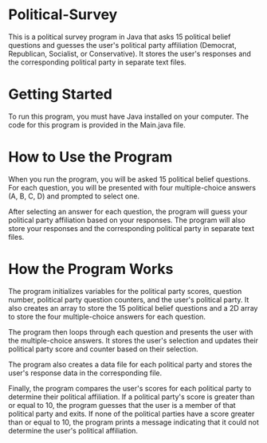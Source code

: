 # Political-Survey

This is a political survey program in Java that asks 15 political belief questions and guesses the user's political party affiliation (Democrat, Republican, Socialist, or Conservative). It stores the user's responses and the corresponding political party in separate text files.

# Getting Started

To run this program, you must have Java installed on your computer. The code for this program is provided in the Main.java file.

# How to Use the Program

When you run the program, you will be asked 15 political belief questions. For each question, you will be presented with four multiple-choice answers (A, B, C, D) and prompted to select one.

After selecting an answer for each question, the program will guess your political party affiliation based on your responses. The program will also store your responses and the corresponding political party in separate text files.

# How the Program Works

The program initializes variables for the political party scores, question number, political party question counters, and the user's political party. It also creates an array to store the 15 political belief questions and a 2D array to store the four multiple-choice answers for each question.

The program then loops through each question and presents the user with the multiple-choice answers. It stores the user's selection and updates their political party score and counter based on their selection.

The program also creates a data file for each political party and stores the user's response data in the corresponding file.

Finally, the program compares the user's scores for each political party to determine their political affiliation. If a political party's score is greater than or equal to 10, the program guesses that the user is a member of that political party and exits. If none of the political parties have a score greater than or equal to 10, the program prints a message indicating that it could not determine the user's political affiliation.

